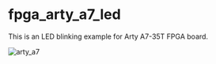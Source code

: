 # fpga_arty_a7_led

This is an LED blinking example for Arty A7-35T FPGA board.

![arty_a7](https://github.com/user-attachments/assets/4ed408a0-54ab-46a5-bcc2-693168814cb5)
